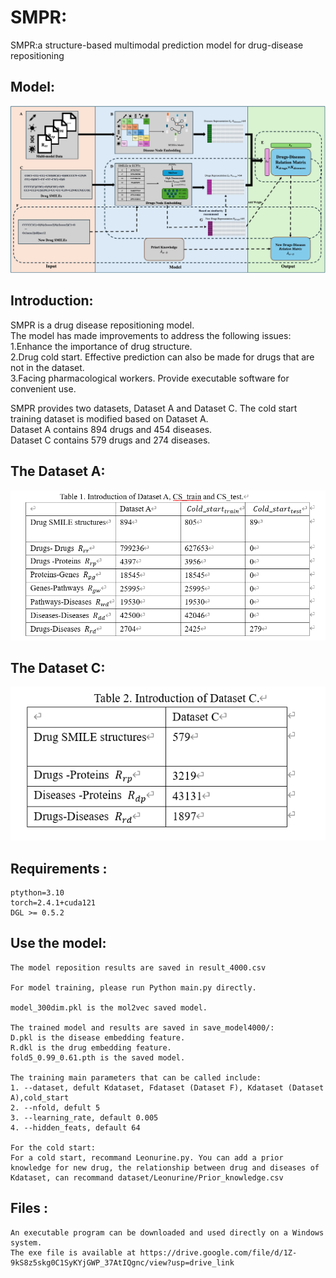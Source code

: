 

# SMPR:  
SMPR:a structure-based multimodal prediction model for drug-disease repositioning<br>

## Model:  
![](img/SMPR.png)

## Introduction: 
SMPR is a drug disease repositioning model.<br>
The model has made improvements to address the following issues:<br>
1.Enhance the importance of drug structure.<br>
2.Drug cold start. Effective prediction can also be made for drugs that are not in the dataset.<br>
3.Facing pharmacological workers. Provide executable software for convenient use.<br>

SMPR provides two datasets, Dataset A and Dataset C. The cold start training dataset is modified based on Dataset A.<br>
Dataset A contains 894 drugs and 454 diseases.<br>
Dataset C contains 579 drugs and 274 diseases.<br>
## The Dataset A:<br>
![](img/Dataset_A.png)
## The Dataset C:<br>
![](img/Dataset_C.png)

## Requirements :  
    ptython=3.10
    torch=2.4.1+cuda121
    DGL >= 0.5.2

## Use the model:  
    The model reposition results are saved in result_4000.csv  

    For model training, please run Python main.py directly.  

    model_300dim.pkl is the mol2vec saved model.  

    The trained model and results are saved in save_model4000/:  
    D.pkl is the disease embedding feature.  
    R.dkl is the drug embedding feature.  
    fold5_0.99_0.61.pth is the saved model.  

    The training main parameters that can be called include:   
    1. --dataset, defult Kdataset, Fdataset (Dataset F), Kdataset (Dataset A),cold_start  
    2. --nfold, defult 5  
    3. --learning_rate, default 0.005  
    4. --hidden_feats, default 64  

    For the cold start:  
    For a cold start, recommand Leonurine.py. You can add a prior knowledge for new drug, the relationship between drug and diseases of Kdataset, can recommand dataset/Leonurine/Prior_knowledge.csv  

## Files :  
    An executable program can be downloaded and used directly on a Windows system.  
    The exe file is available at https://drive.google.com/file/d/1Z-9kS8z5skg0C1SyKYjGWP_37AtIQgnc/view?usp=drive_link
